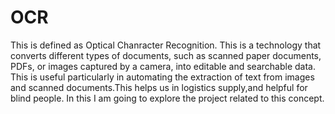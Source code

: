 # OCR
This is defined as Optical Chanracter Recognition.
 This is a technology that converts different types of documents, such as scanned paper documents, PDFs, or images captured by a camera, into editable and searchable data.
This is useful particularly in automating the extraction of text from images and scanned documents.This helps us in logistics supply,and helpful for blind people. In this I am going to explore the project related to this concept.
